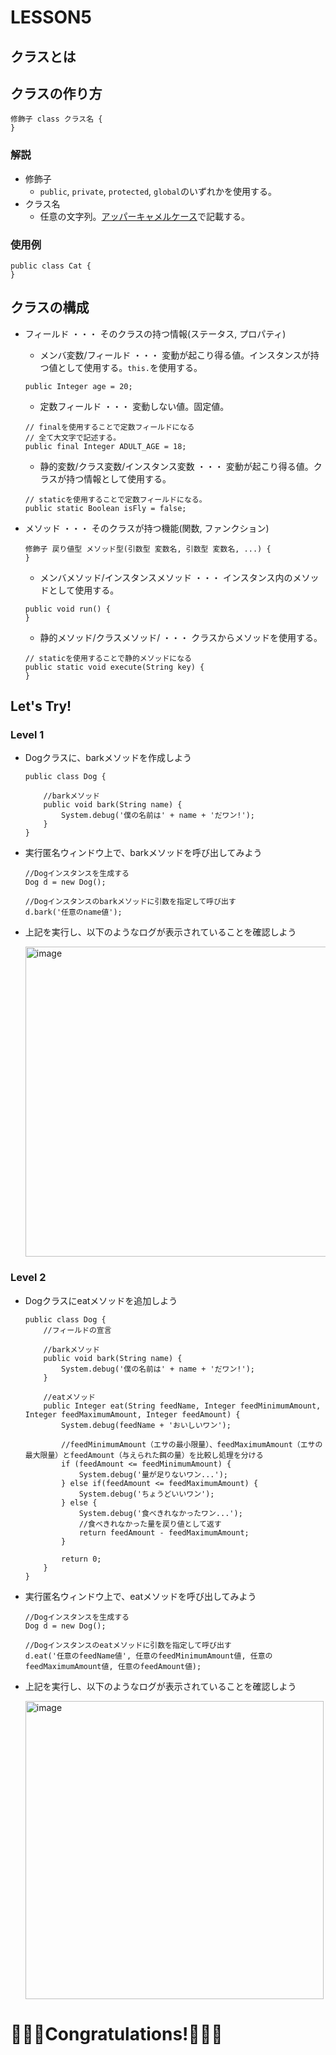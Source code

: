 # LESSON5
## クラスとは

## クラスの作り方
```text
修飾子 class クラス名 {
}
```
### 解説
- 修飾子
    - ```public```, ```private```, ```protected```, ```global```のいずれかを使用する。
- クラス名
    - 任意の文字列。[アッパーキャメルケース](https://wa3.i-3-i.info/word13954.html)で記載する。
    
### 使用例
```apex
public class Cat {
}
```

## クラスの構成
- フィールド ・・・ そのクラスの持つ情報(ステータス, プロパティ)
    - メンバ変数/フィールド ・・・ 変動が起こり得る値。インスタンスが持つ値として使用する。```this.```を使用する。
    ```apex
    public Integer age = 20;
    ```

    - 定数フィールド ・・・ 変動しない値。固定値。
    ```apex
    // finalを使用することで定数フィールドになる
    // 全て大文字で記述する。
    public final Integer ADULT_AGE = 18;
    ```

    - 静的変数/クラス変数/インスタンス変数 ・・・ 変動が起こり得る値。クラスが持つ情報として使用する。
    ```apex
    // staticを使用することで定数フィールドになる。
    public static Boolean isFly = false;
    ```
- メソッド ・・・ そのクラスが持つ機能(関数, ファンクション)
    ```text
    修飾子 戻り値型 メソッド型(引数型 変数名, 引数型 変数名, ...) {
    }
    ```
    - メンバメソッド/インスタンスメソッド ・・・ インスタンス内のメソッドとして使用する。
    ```apex
    public void run() {
    }
    ```
    - 静的メソッド/クラスメソッド/ ・・・ クラスからメソッドを使用する。
    ```apex
    // staticを使用することで静的メソッドになる
    public static void execute(String key) {
    }
    ```

## Let's Try!
### Level 1
-  Dogクラスに、barkメソッドを作成しよう
    ```apex
    public class Dog {
    
        //barkメソッド
        public void bark(String name) {
            System.debug('僕の名前は' + name + 'だワン!');
        }
    }
    ```
-  実行匿名ウィンドウ上で、barkメソッドを呼び出してみよう
    ```apex
    //Dogインスタンスを生成する
    Dog d = new Dog();
    
    //Dogインスタンスのbarkメソッドに引数を指定して呼び出す
    d.bark('任意のname値');
    ```
-  上記を実行し、以下のようなログが表示されていることを確認しよう
    
    <img width="496" alt="image" src="https://user-images.githubusercontent.com/112843362/189784311-c09ff680-bfc7-438f-8579-b2887beb666d.png">
### Level 2
-  Dogクラスにeatメソッドを追加しよう 
    ```apex
    public class Dog {
        //フィールドの宣言
    
        //barkメソッド
        public void bark(String name) {
            System.debug('僕の名前は' + name + 'だワン!');
        }
        
        //eatメソッド
        public Integer eat(String feedName, Integer feedMinimumAmount, Integer feedMaximumAmount, Integer feedAmount) {
            System.debug(feedName + 'おいしいワン');
            
            //feedMinimumAmount（エサの最小限量）、feedMaximumAmount（エサの最大限量）とfeedAmount（与えられた餌の量）を比較し処理を分ける
            if (feedAmount <= feedMinimumAmount) {
                System.debug('量が足りないワン...');
            } else if(feedAmount <= feedMaximumAmount) {
                System.debug('ちょうどいいワン');
            } else {
                System.debug('食べきれなかったワン...');
                //食べきれなかった量を戻り値として返す
                return feedAmount - feedMaximumAmount;
            }
            
            return 0;
        }
    }
    ```
    
-  実行匿名ウィンドウ上で、eatメソッドを呼び出してみよう
    ```apex
    //Dogインスタンスを生成する
    Dog d = new Dog();    
    
    //Dogインスタンスのeatメソッドに引数を指定して呼び出す
    d.eat('任意のfeedName値', 任意のfeedMinimumAmount値, 任意のfeedMaximumAmount値, 任意のfeedAmount値);
    ```
-  上記を実行し、以下のようなログが表示されていることを確認しよう

    <img width="477" alt="image" src="https://user-images.githubusercontent.com/112843362/189788532-0e7fdf58-b263-4dd7-ba4c-ff3f87eb00e6.png">


# 🎉🎉🎉Congratulations!🎉🎉🎉
